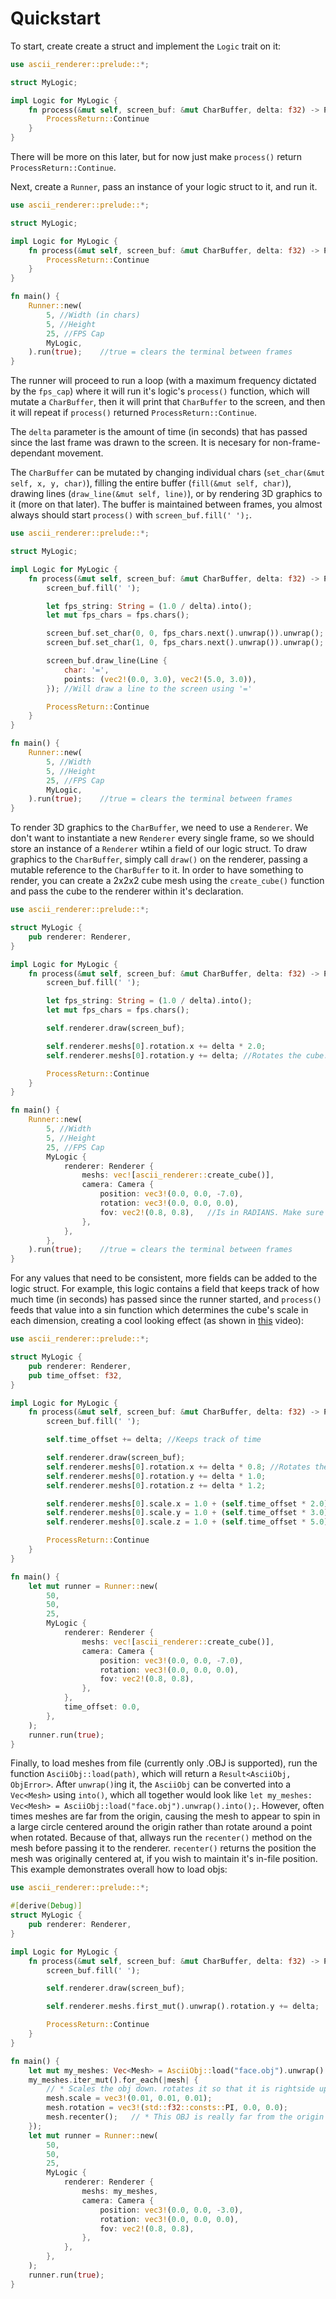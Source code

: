 # Quickstart
To start, create create a struct and implement the ```Logic``` trait on it:
```rust
use ascii_renderer::prelude::*;

struct MyLogic;

impl Logic for MyLogic {
    fn process(&mut self, screen_buf: &mut CharBuffer, delta: f32) -> ProcessReturn {
        ProcessReturn::Continue
    }
}
```
There will be more on this later, but for now just make ```process()``` return ```ProcessReturn::Continue```.

Next, create a ```Runner```, pass an instance of your logic struct to it, and run it.
```rust
use ascii_renderer::prelude::*;

struct MyLogic;

impl Logic for MyLogic {
    fn process(&mut self, screen_buf: &mut CharBuffer, delta: f32) -> ProcessReturn {
        ProcessReturn::Continue
    }
}

fn main() {
    Runner::new(
        5, //Width (in chars)
        5, //Height
        25, //FPS Cap
        MyLogic,
    ).run(true);    //true = clears the terminal between frames
}
```
The runner will proceed to run a loop (with a maximum frequency dictated by the ```fps_cap```) where it will run it's logic's ```process()``` function, which will mutate a ```CharBuffer```, then it will print that ```CharBuffer``` to the screen, and then it will repeat if ```process()``` returned ```ProcessReturn::Continue```.

The ```delta``` parameter is the amount of time (in seconds) that has passed since the last frame was drawn to the screen. It is necesary for non-frame-dependant movement.

The ```CharBuffer``` can be mutated by changing individual chars (```set_char(&mut self, x, y, char)```), filling the entire buffer (```fill(&mut self, char)```), drawing lines (```draw_line(&mut self, line)```), or by rendering 3D graphics to it (more on that later). The buffer is maintained between frames, you almost always should start ```process()``` with ```screen_buf.fill(' ');```.
```rust
use ascii_renderer::prelude::*;

struct MyLogic;

impl Logic for MyLogic {
    fn process(&mut self, screen_buf: &mut CharBuffer, delta: f32) -> ProcessReturn {
        screen_buf.fill(' ');

        let fps_string: String = (1.0 / delta).into();
        let mut fps_chars = fps.chars();

        screen_buf.set_char(0, 0, fps_chars.next().unwrap()).unwrap(); //Will write the fps to the screen
        screen_buf.set_char(1, 0, fps_chars.next().unwrap()).unwrap();

        screen_buf.draw_line(Line {
            char: '=',
            points: (vec2!(0.0, 3.0), vec2!(5.0, 3.0)),
        }); //Will draw a line to the screen using '='

        ProcessReturn::Continue
    }
}

fn main() {
    Runner::new(
        5, //Width
        5, //Height
        25, //FPS Cap
        MyLogic,
    ).run(true);    //true = clears the terminal between frames
}
```
To render 3D graphics to the ```CharBuffer```, we need to use a ```Renderer```. We don't want to instantiate a new ```Renderer``` every single frame, so we should store an instance of a ```Renderer``` wtihin a field of our logic struct. To draw graphics to the ```CharBuffer```, simply call ```draw()``` on the renderer, passing a mutable reference to the ```CharBuffer``` to it. In order to have something to render, you can create a 2x2x2 cube mesh using the ```create_cube()``` function and pass the cube to the renderer within it's declaration.
```rust
use ascii_renderer::prelude::*;

struct MyLogic {
    pub renderer: Renderer,
}

impl Logic for MyLogic {
    fn process(&mut self, screen_buf: &mut CharBuffer, delta: f32) -> ProcessReturn {
        screen_buf.fill(' ');

        let fps_string: String = (1.0 / delta).into();
        let mut fps_chars = fps.chars();

        self.renderer.draw(screen_buf);

        self.renderer.meshs[0].rotation.x += delta * 2.0;
        self.renderer.meshs[0].rotation.y += delta; //Rotates the cube. Because it's just a wireframe model, if there isn't any movement it won't look 3D.

        ProcessReturn::Continue
    }
}

fn main() {
    Runner::new(
        5, //Width
        5, //Height
        25, //FPS Cap
        MyLogic {
            renderer: Renderer {
                meshs: vec![ascii_renderer::create_cube()],
                camera: Camera {
                    position: vec3!(0.0, 0.0, -7.0),
                    rotation: vec3!(0.0, 0.0, 0.0),
                    fov: vec2!(0.8, 0.8),   //Is in RADIANS. Make sure this is proportional to the dimensions of the CharBuffer, otherwise there will be stretching.
                },
            },
        },
    ).run(true);    //true = clears the terminal between frames
}
```
For any values that need to be consistent, more fields can be added to the logic struct. For example, this logic contains a field that keeps track of how much time (in seconds) has passed since the runner started, and ```process()``` feeds that value into a sin function which determines the cube's scale in each dimension, creating a cool looking effect (as shown in [this](https://youtu.be/faViJzniUQA) video):
```rust
use ascii_renderer::prelude::*;

struct MyLogic {
    pub renderer: Renderer,
    pub time_offset: f32,
}

impl Logic for MyLogic {
    fn process(&mut self, screen_buf: &mut CharBuffer, delta: f32) -> ProcessReturn {
        screen_buf.fill(' ');

        self.time_offset += delta; //Keeps track of time

        self.renderer.draw(screen_buf);
        self.renderer.meshs[0].rotation.x += delta * 0.8; //Rotates the cube
        self.renderer.meshs[0].rotation.y += delta * 1.0;
        self.renderer.meshs[0].rotation.z += delta * 1.2;

        self.renderer.meshs[0].scale.x = 1.0 + (self.time_offset * 2.0).sin() * 0.5; //Scales the cube according to sin(time)
        self.renderer.meshs[0].scale.y = 1.0 + (self.time_offset * 3.0).sin() * 0.5;
        self.renderer.meshs[0].scale.z = 1.0 + (self.time_offset * 5.0).sin() * 0.5;

        ProcessReturn::Continue
    }
}

fn main() {
    let mut runner = Runner::new(
        50,
        50,
        25,
        MyLogic {
            renderer: Renderer {
                meshs: vec![ascii_renderer::create_cube()],
                camera: Camera {
                    position: vec3!(0.0, 0.0, -7.0),
                    rotation: vec3!(0.0, 0.0, 0.0),
                    fov: vec2!(0.8, 0.8),
                },
            },
            time_offset: 0.0,
        },
    );
    runner.run(true);
}
```
Finally, to load meshes from file (currently only .OBJ is supported), run the function ```AsciiObj::load(path)```, which will return a ```Result<AsciiObj, ObjError>```. After ```unwrap()```ing it, the ```AsciiObj``` can be converted into a ```Vec<Mesh>``` using ```into()```, which all together would look like ```let my_meshes: Vec<Mesh> = AsciiObj::load("face.obj").unwrap().into();```. However, often times meshes are far from the origin, causing the mesh to appear to spin in a large circle centered around the origin rather than rotate around a point when rotated. Because of that, allways run the ```recenter()``` method on the mesh before passing it to the renderer. ```recenter()``` returns the position the mesh was originally centered at, if you wish to maintain it's in-file position. This example demonstrates overall how to load objs:
```rust
use ascii_renderer::prelude::*;

#[derive(Debug)]
struct MyLogic {
    pub renderer: Renderer,
}

impl Logic for MyLogic {
    fn process(&mut self, screen_buf: &mut CharBuffer, delta: f32) -> ProcessReturn {
        screen_buf.fill(' ');

        self.renderer.draw(screen_buf);

        self.renderer.meshs.first_mut().unwrap().rotation.y += delta;

        ProcessReturn::Continue
    }
}

fn main() {
    let mut my_meshes: Vec<Mesh> = AsciiObj::load("face.obj").unwrap().into();
    my_meshes.iter_mut().for_each(|mesh| {
        // * Scales the obj down. rotates it so that it is rightside up, and recenters it.
        mesh.scale = vec3!(0.01, 0.01, 0.01);
        mesh.rotation = vec3!(std::f32::consts::PI, 0.0, 0.0);
        mesh.recenter();   // * This OBJ is really far from the origin for some reason, so if it is not recentered it 
    });
    let mut runner = Runner::new(
        50,
        50,
        25,
        MyLogic {
            renderer: Renderer {
                meshs: my_meshes,
                camera: Camera {
                    position: vec3!(0.0, 0.0, -3.0),
                    rotation: vec3!(0.0, 0.0, 0.0),
                    fov: vec2!(0.8, 0.8),
                },
            },
        },
    );
    runner.run(true);
}
```